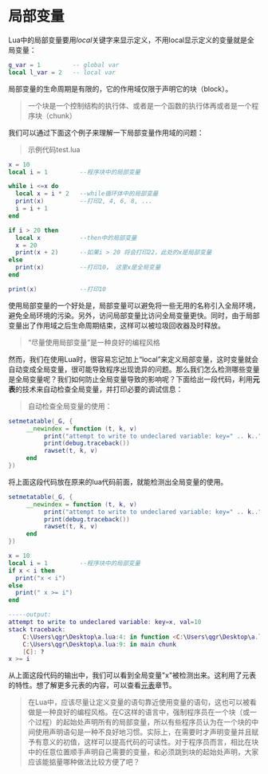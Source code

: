 # 局部变量

Lua中的局部变量要用*local*关键字来显示定义，不用local显示定义的变量就是全局变量：

```lua
g_var = 1         -- global var
local l_var = 2   -- local var
```

局部变量的生命周期是有限的，它的作用域仅限于声明它的块（block）。

>一个块是一个控制结构的执行体、或者是一个函数的执行体再或者是一个程序块（chunk）

我们可以通过下面这个例子来理解一下局部变量作用域的问题：

> 示例代码test.lua

```lua
x = 10
local i = 1         --程序块中的局部变量

while i <=x do
  local x = i * 2   --while循环体中的局部变量
  print(x)          --打印2, 4, 6, 8, ...
  i = i + 1
end

if i > 20 then
  local x           --then中的局部变量
  x = 20
  print(x + 2)      --如果i > 20 将会打印22，此处的x是局部变量
else
  print(x)          --打印10， 这里x是全局变量
end

print(x)            --打印10
```

使用局部变量的一个好处是，局部变量可以避免将一些无用的名称引入全局环境，避免全局环境的污染。另外，访问局部变量比访问全局变量更快。同时，由于局部变量出了作用域之后生命周期结束，这样可以被垃圾回收器及时释放。

>“尽量使用局部变量”是一种良好的编程风格

然而，我们在使用Lua时，很容易忘记加上“local”来定义局部变量，这时变量就会自动变成全局变量，很可能导致程序出现诡异的问题。那么我们怎么检测哪些变量是全局变量呢？我们如何防止全局变量导致的影响呢？下面给出一段代码，利用**元表**的技术来自动检查全局变量，并打印必要的调试信息：

> 自动检查全局变量的使用：

```lua
setmetatable(_G, {
     __newindex = function (t, k, v)
          print("attempt to write to undeclared variable: key=" .. k..", val="..v)
          print(debug.traceback())
          rawset(t, k, v)
     end
})
```

将上面这段代码放在原来的lua代码前面，就能检测出全局变量的使用。

```lua
setmetatable(_G, {
     __newindex = function (t, k, v)
          print("attempt to write to undeclared variable: key=" .. k..", val="..v)
          print(debug.traceback())
          rawset(t, k, v)
     end
})

x = 10
local i = 1         --程序块中的局部变量
if x < i then
  print("x < i")
else
  print(" x >= i")
end

-----output:
attempt to write to undeclared variable: key=x, val=10
stack traceback:
	C:\Users\qgr\Desktop\a.lua:4: in function <C:\Users\qgr\Desktop\a.lua:2>
	C:\Users\qgr\Desktop\a.lua:9: in main chunk
	[C]: ?
x >= i
 ```

从上面这段代码的输出中，我们可以看到全局变量"x"被检测出来。这利用了元表的特性。想了解更多元表的内容，可以查看[元表](/lua/metatable.md)章节。

>在Lua中，应该尽量让定义变量的语句靠近使用变量的语句，这也可以被看做是一种良好的编程风格。在C这样的语言中，强制程序员在一个块（或一个过程）的起始处声明所有的局部变量，所以有些程序员认为在一个块的中间使用声明语句是一种不良好地习惯。实际上，在需要时才声明变量并且赋予有意义的初值，这样可以提高代码的可读性。对于程序员而言，相比在块中的任意位置顺手声明自己需要的变量，和必须跳到块的起始处声明，大家应该能掂量哪种做法比较方便了吧？

